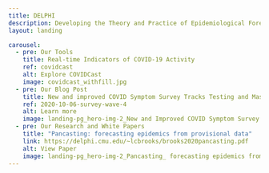 ```yaml
---
title: DELPHI
description: Developing the Theory and Practice of Epidemiological Forecasting
layout: landing

carousel:
  - pre: Our Tools
    title: Real-time Indicators of COVID-19 Activity
    ref: covidcast
    alt: Explore COVIDCast
    image: covidcast_withfill.jpg
  - pre: Our Blog Post
    title: New and improved COVID Symptom Survey Tracks Testing and Mask-Wearing
    ref: 2020-10-06-survey-wave-4
    alt: Learn more
    image: landing-pg_hero-img-2_New and Improved COVID Symptom Survey Tracks Testing and Mask-Wearing.jpg
  - pre: Our Research and White Papers
    title: "Pancasting: forecasting epidemics from provisional data"
    link: https://delphi.cmu.edu/~lcbrooks/brooks2020pancasting.pdf
    alt: View Paper
    image: landing-pg_hero-img-2_Pancasting_ forecasting epidemics from provisional data.jpg
---
```

